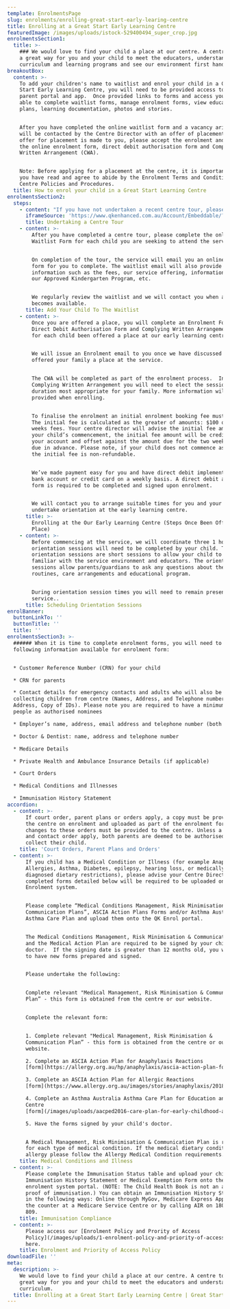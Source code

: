 ```yaml
---
template: EnrolmentsPage
slug: enrolments/enrolling-great-start-early-learing-centre
title: Enrolling at a Great Start Early Learning Centre
featuredImage: /images/uploads/istock-529400494_super_crop.jpg
enrolmentsSection1:
  title: >-
    ### We would love to find your child a place at our centre. A centre tour is
    a great way for you and your child to meet the educators, understand our
    curriculum and learning programs and see our environment first hand.
breakoutBox:
  content: >-
    To add your children's name to waitlist and enrol your child in a Great
    Start Early Learning Centre, you will need to be provided access to OWNA
    parent portal and app.  Once provided links to forms and access you will be
    able to complete waitlist forms, manage enrolment forms, view educational
    plans, learning documentation, photos and stories. 


    After you have completed the online waitlist form and a vacancy arises, you
    will be contacted by the Centre Director with an offer of placement. When an
    offer for placement is made to you, please accept the enrolment and complete
    the online enrolment form, direct debit authorisation form and Complying
    Written Arrangement (CWA).


    Note: Before applying for a placement at the centre, it is important that
    you have read and agree to abide by the Enrolment Terms and Conditions,
    Centre Policies and Procedures.
  title: How to enrol your child in a Great Start Learning Centre
enrolmentsSection2:
  steps:
    - content: "If you have not undertaken a recent centre tour, please contact us\_to arrange a suitable time to show you why attending our early learning centre\_is the best choice for your child’s early education and care. Please contact us and we will book your private tour. You can we see first-hand why we are rated \"Exceeding\" National Quality Standards."
      iframeSource: 'https://www.qkenhanced.com.au/Account/Embeddable/?databaseId=5583'
      title: Undertaking a Centre Tour
    - content: >-
        After you have completed a centre tour, please complete the online
        Waitlist Form for each child you are seeking to attend the service. 


        On completion of the tour, the service will email you an online waitlist
        form for you to complete. The waitlist email will also provide other
        information such as the fees, our service offering, information about
        our Approved Kindergarten Program, etc.


        We regularly review the waitlist and we will contact you when a place
        becomes available.
      title: Add Your Child To The Waitlist
    - content: >-
        Once you are offered a place, you will complete an Enrolment Form,
        Direct Debit Authorisation Form and Complying Written Arrangement (CWA)
        for each child been offered a place at our early learning centre. 


        We will issue an Enrolment email to you once we have discussed and
        offered your family a place at the service.


        The CWA will be completed as part of the enrolment process.  In the
        Complying Written Arrangement you will need to elect the session
        duration most appropriate for your family. More information will be
        provided when enrolling.


        To finalise the enrolment an initial enrolment booking fee must be paid.
        The initial fee is calculated as the greater of amounts: $100 or two
        weeks fees. Your centre director will advise the initial fee amount. On
        your child’s commencement, the initial fee amount will be credited to
        your account and offset against the amount due for the two weeks fees
        due in advance. Please note, if your child does not commence as booked,
        the initial fee is non-refundable.


        We’ve made payment easy for you and have direct debit implemented via
        bank account or credit card on a weekly basis. A direct debit authority
        form is required to be completed and signed upon enrolment.


        We will contact you to arrange suitable times for you and your child to
        undertake orientation at the early learning centre.
      title: >-
        Enrolling at the Our Early Learning Centre (Steps Once Been Offered a
        Place)
    - content: >-
        Before commencing at the service, we will coordinate three 1 hour
        orientation sessions will need to be completed by your child. The
        orientation sessions are short sessions to allow your child to become
        familiar with the service environment and educators. The orientation
        sessions allow parents/guardians to ask any questions about the
        routines, care arrangements and educational program.


        During orientation session times you will need to remain present in the
        service..
      title: Scheduling Orientation Sessions
enrolBanner:
  buttonLinkTo: ''
  buttonTitle: ''
  title: ''
enrolmentsSection3: >-
  ###### When it is time to complete enrolment forms, you will need to have the
  following information available for enrolment form:


  * Customer Reference Number (CRN) for your child

  * CRN for parents

  * Contact details for emergency contacts and adults who will also be
  collecting children from centre (Names, Address, and Telephone numbers, Email
  Address, Copy of IDs). Please note you are required to have a minimum of two
  people as authorised nominees

  * Employer’s name, address, email address and telephone number (both parents)

  * Doctor & Dentist: name, address and telephone number

  * Medicare Details

  * Private Health and Ambulance Insurance Details (if applicable)

  * Court Orders

  * Medical Conditions and Illnesses

  * Immunisation History Statement
accordion:
  - content: >-
      If court order, parent plans or orders apply, a copy must be provided to
      the centre on enrolment and uploaded as part of the enrolment form. Any
      changes to these orders must be provided to the centre. Unless a custody
      and contact order apply, both parents are deemed to be authorised to
      collect their child.
    title: 'Court Orders, Parent Plans and Orders'
  - content: >-
      If you child has a Medical Condition or Illness (for example Anaphylaxis,
      Allergies, Asthma, Diabetes, epilepsy, hearing loss, or medically
      diagnosed dietary restrictions), please advise your Centre Director. The
      completed forms detailed below will be required to be uploaded onto the
      Enrolment system.


      Please complete “Medical Conditions Management, Risk Minimisation &
      Communication Plans”, ASCIA Action Plans Forms and/or Asthma Australia
      Asthma Care Plan and upload them onto the QK Enrol portal. 


      The Medical Conditions Management, Risk Minimisation & Communication Plans
      and the Medical Action Plan are required to be signed by your child’s
      doctor.  If the signing date is greater than 12 months old, you will need
      to have new forms prepared and signed.


      Please undertake the following:


      Complete relevant "Medical Management, Risk Minimisation & Communication
      Plan” - this form is obtained from the centre or our website.


      Complete the relevant form:


      1. Complete relevant "Medical Management, Risk Minimisation &
      Communication Plan” - this form is obtained from the centre or our
      website.

      2. Complete an ASCIA Action Plan for Anaphylaxis Reactions
      [form](https://allergy.org.au/hp/anaphylaxis/ascia-action-plan-for-anaphylaxis/)

      3. Complete an ASCIA Action Plan for Allergic Reactions
      [form](https://www.allergy.org.au/images/stories/anaphylaxis/2018/ASCIA_Action_Plan_Allergic_Reactions_Green_2018.pdf)

      4. Complete an Asthma Australia Asthma Care Plan for Education and Care
      Centre
      [form](/images/uploads/aacped2016-care-plan-for-early-childhood-a4-1-.pdf)

      5. Have the forms signed by your child's doctor.


      A Medical Management, Risk Minimisation & Communication Plan is required
      for each type of medical condition. If the medical dietary condition is an
      allergy please follow the Allergy Medical Condition requirements.
    title: Medical Conditions and Illness
  - content: >-
      Please complete the Immunisation Status table and upload your child’s
      Immunisation History Statement or Medical Exemption Form onto the
      enrolment system portal. (NOTE: The Child Health Book is not an accepted
      proof of immunisation.) You can obtain an Immunisation History Statement
      in the following ways: Online through MyGov, Medicare Express App, over
      the counter at a Medicare Service Centre or by calling AIR on 1800 653
      809.
    title: Immunisation Compliance
  - content: >-
      Please access our [Enrolment Policy and Prority of Access
      Policy](/images/uploads/1-enrolment-policy-and-priority-of-access-policy_06-2020.pdf)
      here.
    title: Enrolment and Priority of Access Policy
downloadFile: ''
meta:
  description: >-
    We would love to find your child a place at our centre. A centre tour is a
    great way for you and your child to meet the educators and understand our
    curriculum. 
  title: Enrolling at a Great Start Early Learning Centre | Great Start ELC
---
```



